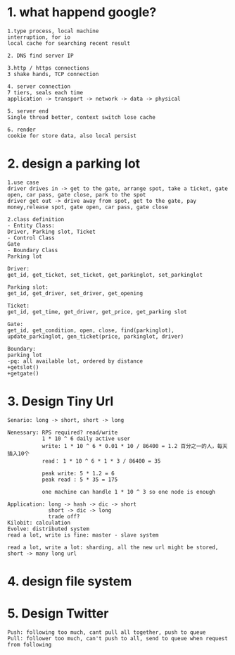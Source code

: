# 1. what happend google?  
    
    1.type process, local machine
    interruption, for io
    local cache for searching recent result
    
    2. DNS find server IP
    
    3.http / https connections
    3 shake hands, TCP connection
    
    4. server connection
    7 tiers, seals each time
    application -> transport -> network -> data -> physical
    
    5. server end
    Single thread better, context switch lose cache
    
    6. render
    cookie for store data, also local persist
    
  
# 2. design a parking lot

    1.use case
    driver drives in -> get to the gate, arrange spot, take a ticket, gate open, car pass, gate close, park to the spot
    driver get out -> drive away from spot, get to the gate, pay money,release spot, gate open, car pass, gate close
    
    2.class definition
    - Entity Class:
    Driver, Parking slot, Ticket
    - Control Class
    Gate
    - Boundary Class
    Parking lot
    
    Driver:
    get_id, get_ticket, set_ticket, get_parkinglot, set_parkinglot
    
    Parking slot:
    get_id, get_driver, set_driver, get_opening
    
    Ticket:
    get_id, get_time, get_driver, get_price, get_parking slot
    
    Gate:
    get_id, get_condition, open, close, find(parkinglot), update_parkinglot, gen_ticket(price, parkinglot, driver)
    
    Boundary:
    parking lot
    -pq: all available lot, ordered by distance
    +getslot()
    +getgate()
    
# 3. Design Tiny Url
    Senario: long -> short, short -> long
    
    Nenessary: RPS required? read/write 
               1 * 10 ^ 6 daily active user
               write: 1 * 10 ^ 6 * 0.01 * 10 / 86400 = 1.2 百分之一的人，每天插入10个 
               read： 1 * 10 ^ 6 * 1 * 3 / 86400 = 35
               
               peak write: 5 * 1.2 = 6
               peak read : 5 * 35 = 175
               
               one machine can handle 1 * 10 ^ 3 so one node is enough
    
    Application: long -> hash -> dic -> short
                 short -> dic -> long
                 trade off?
    Kilobit: calculation
    Evolve: distributed system
    read a lot, write is fine: master - slave system
    
    read a lot, write a lot: sharding, all the new url might be stored, short -> many long url

# 4. design file system

# 5. Design Twitter
    Push: following too much, cant pull all together, push to queue
    Pull: follower too much, can't push to all, send to queue when request from following
